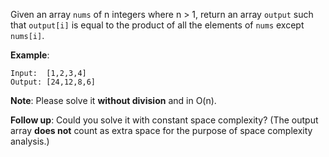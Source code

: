 Given an array `nums` of n integers where n > 1,  return an array `output` such that `output[i]` is equal to the product of all the elements of `nums` except `nums[i]`.

**Example**:

    Input:  [1,2,3,4]
    Output: [24,12,8,6]
**Note**: Please solve it **without division** and in O(n).

**Follow up**:
Could you solve it with constant space complexity? (The output array **does not** count as extra space for the purpose of space complexity analysis.)